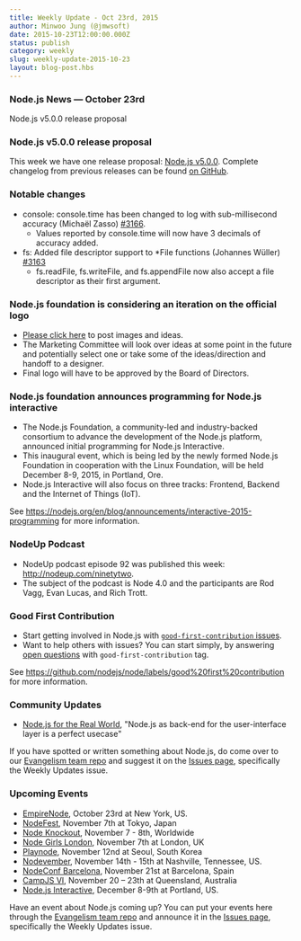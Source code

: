 ```yaml
---
title: Weekly Update - Oct 23rd, 2015
author: Minwoo Jung (@jmwsoft)
date: 2015-10-23T12:00:00.000Z
status: publish
category: weekly
slug: weekly-update-2015-10-23
layout: blog-post.hbs
---
```


### Node.js News — October 23rd
Node.js v5.0.0 release proposal

### Node.js v5.0.0 release proposal

This week we have one release proposal: [Node.js v5.0.0](https://github.com/nodejs/node/pull/3466). Complete changelog from previous releases can be found [on GitHub](https://github.com/nodejs/node/blob/master/CHANGELOG.md).

### Notable changes

* console: console.time has been changed to log with sub-millisecond accuracy (Michaël Zasso) [#3166](https://github.com/nodejs/node/pull/3166).
  * Values reported by console.time will now have 3 decimals of accuracy added.
* fs: Added file descriptor support to *File functions (Johannes Wüller) [#3163](https://github.com/nodejs/node/pull/3163)
  * fs.readFile, fs.writeFile, and fs.appendFile now also accept a file descriptor as their first argument.

### Node.js foundation is considering an iteration on the official logo

* [Please click here](https://github.com/nodejs/evangelism/issues/179) to post images and ideas.
* The Marketing Committee will look over ideas at some point in the future and potentially select one or take some of the ideas/direction and handoff to a designer.
* Final logo will have to be approved by the Board of Directors.

### Node.js foundation announces programming for Node.js interactive

* The Node.js Foundation, a community-led and industry-backed consortium to advance the development of the Node.js platform, announced initial programming for Node.js Interactive.
* This inaugural event, which is being led by the newly formed Node.js Foundation in cooperation with the Linux Foundation, will be held December 8-9, 2015, in Portland, Ore.
* Node.js Interactive will also focus on three tracks: Frontend, Backend and the Internet of Things (IoT).

See https://nodejs.org/en/blog/announcements/interactive-2015-programming for more information.

### NodeUp Podcast

* NodeUp podcast episode 92 was published this week: <http://nodeup.com/ninetytwo>.
* The subject of the podcast is Node 4.0 and the participants are Rod Vagg, Evan Lucas, and Rich Trott.

### Good First Contribution

* Start getting involved in Node.js with [`good-first-contribution` issues](https://github.com/nodejs/node/labels/good%20first%20contribution).
* Want to help others with issues? You can start simply, by answering [open questions](https://github.com/nodejs/node/labels/good%20first%20contribution) with `good-first-contribution` tag.

See https://github.com/nodejs/node/labels/good%20first%20contribution for more information.

### Community Updates

* [Node.js for the Real World](http://www.technology-ebay.de/the-teams/mobile-de/blog/nodejs-real-world), "Node.js as back-end for the user-interface layer is a perfect usecase"

If you have spotted or written something about Node.js, do come over to our [Evangelism team repo](https://github.com/nodejs/evangelism) and suggest it on the [Issues page](https://github.com/nodejs/evangelism/issues), specifically the Weekly Updates issue.

### Upcoming Events

* [EmpireNode](http://2015.empirenode.org/), October 23rd at New York, US.
* [NodeFest](http://nodefest.jp/2015/), November 7th at Tokyo, Japan
* [Node Knockout](http://www.nodeknockout.com/), November 7 - 8th, Worldwide
* [Node Girls London](https://nodegirls.typeform.com/to/atW4HR), November 7th at London, UK
* [Playnode](http://playnode.io/), November 12nd at Seoul, South Korea
* [Nodevember](http://nodevember.org/?utm_source=io.js+and+Node.js+News&utm_medium=article), November 14th - 15th at Nashville, Tennessee, US.
* [NodeConf Barcelona](https://ti.to/barcelonajs/nodeconf-barcelona-2015), November 21st at Barcelona, Spain
* [CampJS VI](http://vi.campjs.com), November 20 – 23th at Queensland, Australia
* [Node.js Interactive](http://events.linuxfoundation.org/events/node-interactive), December 8-9th at Portland, US.

Have an event about Node.js coming up? You can put your events here through the [Evangelism team repo](https://github.com/nodejs/evangelism) and announce it in the [Issues page](https://github.com/nodejs/evangelism/issues), specifically the Weekly Updates issue.
